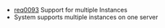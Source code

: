  * [req0093](https://github.com/DomainDrivenArchitecture/ddaRequirement/blob/master/en/requirements/req0093.md) Support for multiple Instances
  * System supports multiple instances on one server
